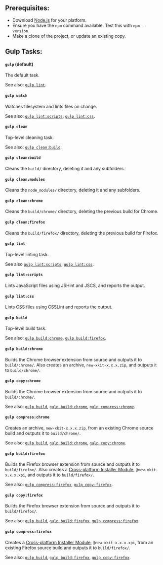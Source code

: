 ## Prerequisites:

* Download [Node.js](https://nodejs.org/download/) for your platform.
* Ensure you have the `npm` command available.  Test this with `npm --version`.
* Make a clone of the project, or update an existing copy.

## Gulp Tasks:

#### `gulp` (default)

The default task.

See also: [`gulp lint`](#gulp-lint).

#### `gulp watch`

Watches filesystem and lints files on change.

See also: [`gulp lint:scripts`](#gulp-lintscripts), [`gulp lint:css`](#gulp-lintcss).

#### `gulp clean`

Top-level cleaning task.

See also: [`gulp clean:build`](#gulp-cleanbuild).

#### `gulp clean:build`

Cleans the `build/` directory, deleting it and any subfolders.

#### `gulp clean:modules`

Cleans the `node_modules/` directory, deleting it and any subfolders.

#### `gulp clean:chrome`

Cleans the `build/chrome/` directory, deleting the previous build for Chrome.

#### `gulp clean:firefox`

Cleans the `build/firefox/` directory, deleting the previous build for Firefox.

#### `gulp lint`

Top-level linting task.

See also [`gulp lint:scripts`](#gulp-lintscripts), [`gulp lint:css`](#gulp-lintcss).

#### `gulp lint:scripts`

Lints JavaScript files using JSHint and JSCS, and reports the output.

#### `gulp lint:css`

Lints CSS files using CSSLint and reports the output.

#### `gulp build`

Top-level build task.

See also: [`gulp build:chrome`](#gulp-buildchrome), [`gulp build:firefox`](#gulp-buildfirefox).

#### `gulp build:chrome`

Builds the Chrome browser extension from source and outputs it to `build/chrome/`.  Also creates an archive, `new-xkit-x.x.x.zip`, and outputs it to `build/chrome/`.

#### `gulp copy:chrome`

Builds the Chrome browser extension from source and outputs it to `build/chrome/`.

See also: [`gulp build`](#gulp-build), [`gulp build:chrome`](#gulp-buildchrome), [`gulp compress:chrome`](#gulp-compresschrome).

#### `gulp compress:chrome`

Creates an archive, `new-xkit-x.x.x.zip`, from an existing Chrome source build and outputs it to `build/chrome/`.

See also: [`gulp build`](#gulp-build), [`gulp build:chrome`](#gulp-buildchrome), [`gulp copy:chrome`](#gulp-copychrome).

#### `gulp build:firefox`

Builds the Firefox browser extension from source and outputs it to `build/firefox/`.  Also creates a [Cross-platform Installer Module](https://developer.mozilla.org/en/docs/XPI), `@new-xkit-x.x.x.xpi`, and outputs it to `build/firefox/`.

See also: [`gulp compress:firefox`](#gulp-compressfirefox), [`gulp copy:firefox`](#gulp-copyfirefox).

#### `gulp copy:firefox`

Builds the Firefox browser extension from source and outputs it to `build/firefox/`.

See also: [`gulp build`](#gulp-build), [`gulp build:firefox`](#gulp-buildfirefox), [`gulp compress:firefox`](#gulp-compressfirefox).

#### `gulp compress:firefox`

Creates a [Cross-platform Installer Module](https://developer.mozilla.org/en/docs/XPI), `@new-xkit-x.x.x.xpi`, from an existing Firefox source build and outputs it to `build/firefox/`.

See also: [`gulp build`](#gulp-build), [`gulp build:firefox`](#gulp-buildfirefox), [`gulp copy:firefox`](#gulp-copyfirefox).